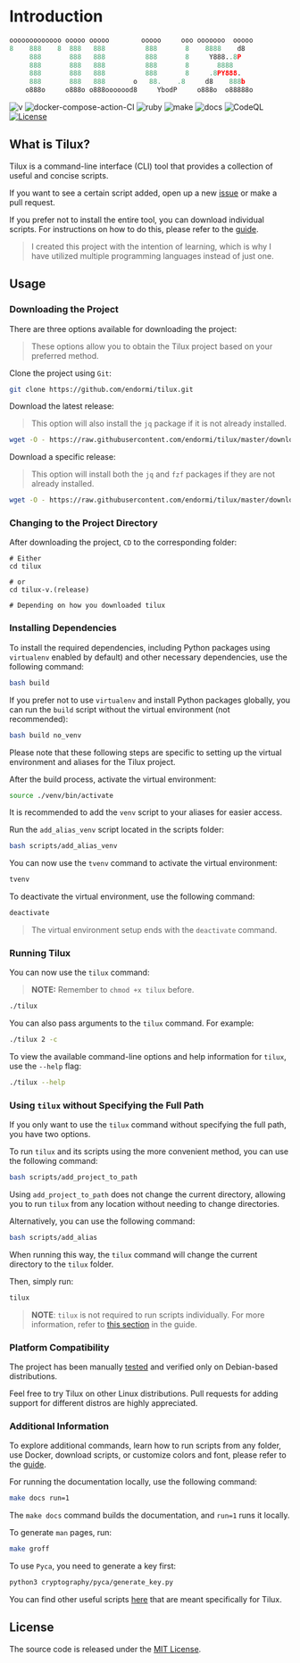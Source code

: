 # Introduction

```python
ooooooooooooo ooooo ooooo        ooooo     ooo ooooooo  ooooo
8    888    8  888   888          888       8    8888    d8
     888       888   888          888       8     Y888..8P
     888       888   888          888       8       8888
     888       888   888          888       8     .8PY888.
     888       888   888       o   88.    .8     d8    888b
    o888o     o888o o888ooooood8     YbodP     o888o  o88888o
```

![v](https://img.shields.io/badge/tilux-v.1.5.1-blue)
![docker-compose-action-CI](https://github.com/endormi/tilux/workflows/docker-compose-action-CI/badge.svg?branch=master)
![ruby](https://github.com/endormi/tilux/actions/workflows/ruby.yml/badge.svg)
![make](https://github.com/endormi/tilux/actions/workflows/make.yml/badge.svg)
![docs](https://readthedocs.org/projects/tilux/badge/?version=latest)
![CodeQL](https://github.com/endormi/tilux/actions/workflows/codeql-analysis.yml/badge.svg?branch=master)
[![License](https://img.shields.io/github/license/endormi/tilux)](LICENSE)

## What is Tilux?

Tilux is a command-line interface (CLI) tool that provides a
collection of useful and concise scripts.

If you want to see a certain script added, open up a new [issue](https://github.com/endormi/tilux/issues/new/choose)
or make a pull request.

If you prefer not to install the entire tool, you can download individual scripts.
For instructions on how to do this, please refer to the [guide](GUIDE.md#download-script-or-scripts).

> I created this project with the intention of learning, which is why
I have utilized multiple programming languages instead of just one.

## Usage

### Downloading the Project

There are three options available for downloading the project:

> These options allow you to obtain the Tilux project based on your preferred method.

Clone the project using `Git`:

```bash
git clone https://github.com/endormi/tilux.git
```

Download the latest release:

> This option will also install the `jq` package if it is not already installed.

```bash
wget -O - https://raw.githubusercontent.com/endormi/tilux/master/download/download_latest_release | bash
```

Download a specific release:

> This option will install both the `jq` and `fzf`
packages if they are not already installed.

```bash
wget -O - https://raw.githubusercontent.com/endormi/tilux/master/download/download_specific_release | bash
```

### Changing to the Project Directory

After downloading the project, `CD` to the corresponding folder:

```
# Either
cd tilux

# or
cd tilux-v.(release)

# Depending on how you downloaded tilux
```

### Installing Dependencies

To install the required dependencies, including Python packages using `virtualenv`
enabled by default) and other necessary dependencies, use the following command:

```bash
bash build
```

If you prefer not to use `virtualenv` and install Python packages globally,
you can run the `build` script without the virtual environment (not recommended):

```bash
bash build no_venv
```

Please note that these following steps are specific to setting up the
virtual environment and aliases for the Tilux project.

After the build process, activate the virtual environment:

```bash
source ./venv/bin/activate
```

It is recommended to add the `venv` script to your aliases for easier access.

Run the `add_alias_venv`  script located in the scripts folder:

```bash
bash scripts/add_alias_venv
```

You can now use the `tvenv` command to activate the virtual environment:

```bash
tvenv
```

To deactivate the virtual environment, use the following command:

```bash
deactivate
```

> The virtual environment setup ends with the `deactivate` command.

### Running Tilux

You can now use the `tilux` command:

> **NOTE:** Remember to `chmod +x tilux` before.

```bash
./tilux
```

You can also pass arguments to the `tilux` command. For example:

```bash
./tilux 2 -c
```

To view the available command-line options and help information for `tilux`,
use the `--help` flag:

```bash
./tilux --help
```

### Using `tilux` without Specifying the Full Path

If you only want to use the `tilux` command without specifying the full path,
you have two options.

To run `tilux` and its scripts using the more convenient method,
you can use the following command:

```bash
bash scripts/add_project_to_path
```

Using `add_project_to_path` does not change the current directory,
allowing you to run `tilux` from any location without
needing to change directories.

Alternatively, you can use the following command:

```bash
bash scripts/add_alias
```

When running this way, the `tilux` command will change the
current directory to the `tilux` folder.

Then, simply run:

```bash
tilux
```

> **NOTE**: `tilux` is not required to run scripts individually.
For more information, refer to [this section](GUIDE.md#running-individual-scripts)
in the guide.

### Platform Compatibility

The project has been manually [tested](TESTED_ON.md) and verified only on
Debian-based distributions.

Feel free to try Tilux on other Linux distributions.
Pull requests for adding support for different distros are highly appreciated.

### Additional Information

To explore additional commands, learn how to run scripts from any folder, use Docker,
download scripts, or customize colors and font, please refer to the [guide](GUIDE.md).

For running the documentation locally, use the following command:

```bash
make docs run=1
```

The `make docs` command builds the documentation, and `run=1` runs it locally.

To generate `man` pages, run:

```bash
make groff
```

To use `Pyca`, you need to generate a key first:

```bash
python3 cryptography/pyca/generate_key.py
```

You can find other useful scripts [here](scripts) that are meant
specifically for Tilux.

## License

The source code is released under the [MIT License](LICENSE).

